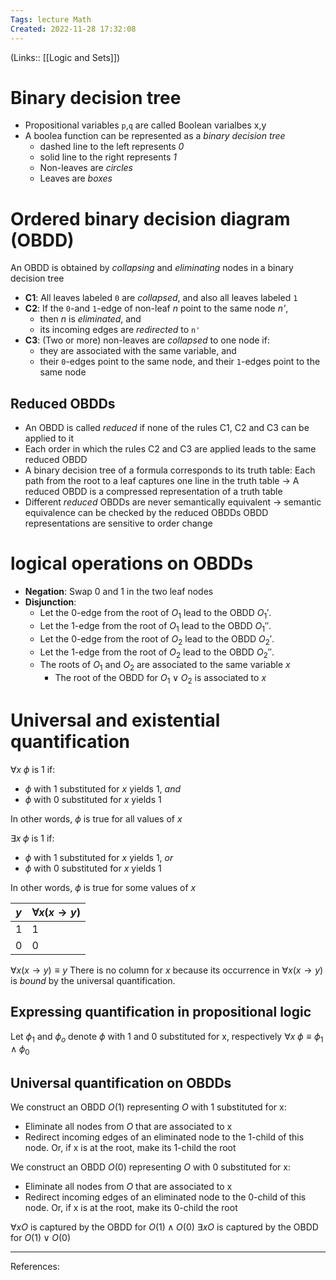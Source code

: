 ```yaml
---
Tags: lecture Math
Created: 2022-11-28 17:32:08
---
```

(Links:: [[Logic and Sets]])
# Binary decision tree
- Propositional variables `p`,`q` are called Boolean varialbes x,y
- A boolea function can be represented as a *binary decision tree*
	- dashed line to the left represents *0*
	- solid line to the right represents *1*
	- Non-leaves are *circles*
	- Leaves are *boxes*
# Ordered binary decision diagram (OBDD)
An OBDD is obtained by *collapsing* and *eliminating* nodes in a binary decision tree
- **C1**: All leaves labeled `0` are *collapsed*, and also all leaves labeled `1`
- **C2**: If the `0`-and `1`-edge of non-leaf *n* point to the same node *n'*,
	- then *n* is *eliminated*, and
	- its incoming edges are *redirected* to `n'`
- **C3**: (Two or more) non-leaves are *collapsed* to one node if:
	- they are associated with the same variable, and
	- their `0`-edges point to the same node, and
	  their `1`-edges point to the same node
## Reduced OBDDs
- An OBDD is called *reduced* if none of the rules C1, C2 and C3 can be applied to it
- Each order in which the rules C2 and C3 are applied leads to the same reduced OBDD
- A binary decision tree of a formula corresponds to its truth table:
  Each path from the root to a leaf captures one line in the truth table
  -> A reduced OBDD is a compressed representation of a truth table
- Different *reduced* OBDDs are never semantically equivalent
  -> semantic equivalence can be checked by the reduced OBDDs
  OBDD representations are sensitive to order change
# logical operations on OBDDs
- **Negation**: Swap 0 and 1 in the two leaf nodes
- **Disjunction**: 
	- Let the 0-edge from the root of $O_1$ lead to the OBDD $O_1'$.
	- Let the 1-edge from the root of $O_1$ lead to the OBDD $O_1''$.
	- Let the 0-edge from the root of $O_2$ lead to the OBDD $O_2'$.
	- Let the 1-edge from the root of $O_2$ lead to the OBDD $O_2''$.
	- The roots of $O_1$ and $O_2$ are associated to the same variable $x$
		- The root of the OBDD for $O_1 \lor O_2$ is associated to $x$

# Universal and existential quantification
$\forall x \;\phi$ is 1 if:
- $\phi$ with 1 substituted for $x$ yields 1, *and*
- $\phi$ with 0 substituted for $x$ yields 1

In other words, $\phi$ is true for all values of $x$

$\exists x \;\phi$ is 1 if:
- $\phi$ with 1 substituted for $x$ yields 1, *or*
- $\phi$ with 0 substituted for $x$ yields 1

In other words, $\phi$ is true for some values of $x$

| $y$ | $\forall x(x\to y)$ |
| --- | ------------------- |
| 1   | 1                   |
| 0   | 0                   |

$\forall x(x\to y)\equiv y$
There is no column for $x$ because its occurrence in $\forall x(x\to y)$ is *bound* by the universal quantification.
## Expressing quantification in propositional logic
Let $\phi_1$ and $\phi_o$ denote $\phi$ with 1 and 0 substituted for x, respectively
$\forall x \;\phi \equiv \phi_1 \land \phi_0$
## Universal quantification on OBDDs
We construct an OBDD $O(1)$ representing $O$ with 1 substituted for x:
- Eliminate all nodes from $O$ that are associated to x
- Redirect incoming edges of an eliminated node to the 1-child of this node. Or, if x is at the root, make its 1-child the root

We construct an OBDD $O(0)$ representing $O$ with 0 substituted for x:
- Eliminate all nodes from $O$ that are associated to x
- Redirect incoming edges of an eliminated node to the 0-child of this node. Or, if x is at the root, make its 0-child the root

$\forall x O$ is captured by the OBDD for $O(1)\land O(0)$
$\exists x O$ is captured by the OBDD for $O(1)\lor O(0)$

---
References:
